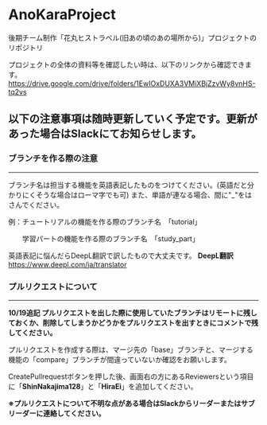 # AnoKaraProject
後期チーム制作「花丸ヒストラベル(旧あの頃のあの場所から)」プロジェクトのリポジトリ

プロジェクトの全体の資料等を確認したい時は、以下のリンクから確認できます。
https://drive.google.com/drive/folders/1EwIOxDUXA3VMiXBjZzvWy8vnHS-tq2vs

## 以下の注意事項は随時更新していく予定です。更新があった場合はSlackにてお知らせします。

### ブランチを作る際の注意
***
ブランチ名は担当する機能を英語表記したものをつけてください。(英語だと分かりにくそうな場合はローマ字でも可)
また、単語が連なる場合、間に"_"をはさんでください。

例：チュートリアルの機能を作る際のブランチ名　「tutorial」


　　学習パートの機能を作る際のブランチ名　「study_part」

英語表記に悩んだらDeepL翻訳で訳したもので大丈夫です。
 **DeepL翻訳** 　https://www.deepl.com/ja/translator

### プルリクエストについて
***
**10/19追記
プルリクエストを出した際に使用していたブランチはリモートに残しておくか、削除してしまうかどうかをプルリクエストを出すときにコメントで残してください。**

プルリクエストを作成する際は、マージ先の「base」ブランチと、マージする機能の「compare」ブランチが間違っていないか確認をお願いします。

CreatePullrequestボタンを押した後、画面右の方にあるReviewersという項目に「**ShinNakajima128**」と「**HiraEi**」を追加してください。


**※プルリクエストについて不明な点がある場合はSlackからリーダーまたはサブリーダーに連絡してください。**
